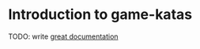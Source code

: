 # Introduction to game-katas

TODO: write [great documentation](http://jacobian.org/writing/what-to-write/)

